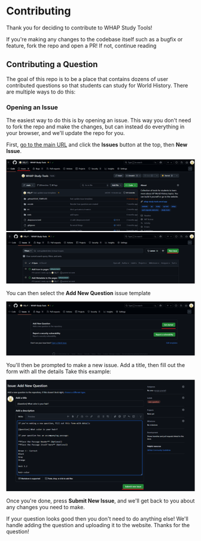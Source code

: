 # Contributing

Thank you for deciding to contribute to WHAP Study Tools!

If you're making any changes to the codebase itself such as a bugfix or feature, fork the repo and open a PR!
If not, continue reading

## Contributing a Question

The goal of this repo is to be a place that contains dozens of user contributed questions so that students can study for World History.
There are multiple ways to do this:

### Opening an Issue

The easiest way to do this is by opening an issue. This way you don't need to fork the repo and make the changes, but can instead do everything in your browser, and we'll update the repo for you.

First, [go to the main URL](https://github.com/Villy-P/WHAP-Study-Tools) and click the **Issues** button at the top, then **New Issue**.

![Issue Button](../docs/issuebtn.png)
![New Issue Button](../docs/newissuebtn.png)

You can then select the **Add New Question** issue template

![Issue Template Button](../docs/issuetemplatebtn.png)

You'll then be prompted to make a new issue.
Add a title, then fill out the form with all the details
Take this example:

![alt text](../docs/submitissue.png)

Once you're done, press **Submit New Issue**, and we'll get back to you about any changes you need to make.

If your question looks good then you don't need to do anything else! We'll handle adding the question and uploading it to the website. Thanks for the question!
